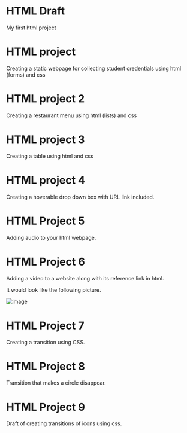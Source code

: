 

# HTML Draft
My first html project 

# HTML project

Creating a static webpage for collecting student credentials  using html (forms)  and css

# HTML project 2

Creating a restaurant menu using html (lists) and css

# HTML project 3

Creating a table using html and css

# HTML project 4

Creating  a hoverable drop down box with URL link included. 

# HTML Project 5

Adding audio to your html webpage.

# HTML Project 6

Adding a video to a website along with its reference link in html.

It would look like the following picture.

![image](https://github.com/Geus7/htmldraft/assets/137599918/84150080-67c4-4b32-ba31-624c06764974)

# HTML Project 7

Creating a transition using CSS.

# HTML Project 8

Transition that makes a circle disappear.

# HTML Project 9

Draft of creating transitions of icons using css.
